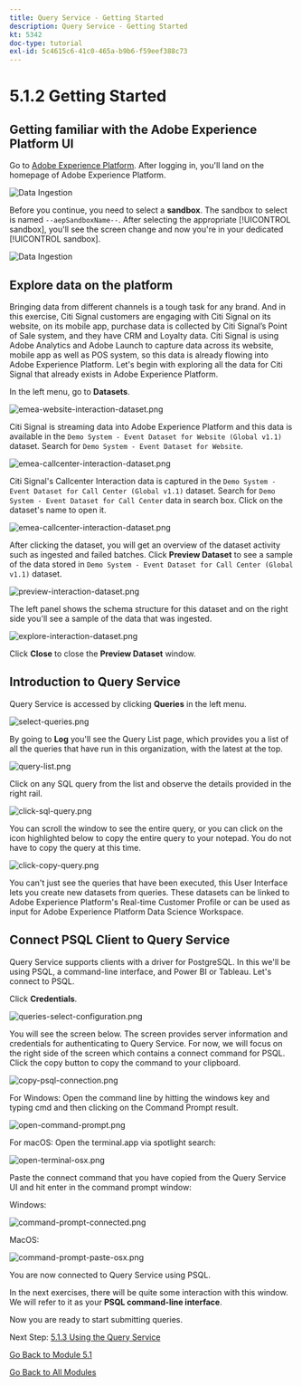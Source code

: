 ```yaml
---
title: Query Service - Getting Started
description: Query Service - Getting Started
kt: 5342
doc-type: tutorial
exl-id: 5c4615c6-41c0-465a-b9b6-f59eef388c73
---
```

# 5.1.2 Getting Started

## Getting familiar with the Adobe Experience Platform UI

Go to [Adobe Experience Platform](https://experience.adobe.com/platform). After logging in, you'll land on the homepage of Adobe Experience Platform.

![Data Ingestion](./../../../modules/datacollection/module1.2/images/home.png)

Before you continue, you need to select a **sandbox**. The sandbox to select is named ``--aepSandboxName--``. After selecting the appropriate [!UICONTROL sandbox], you'll see the screen change and now you're in your dedicated [!UICONTROL sandbox].

![Data Ingestion](./../../../modules/datacollection/module1.2/images/sb1.png)

## Explore data on the platform

Bringing data from different channels is a tough task for any brand. And in this exercise, Citi Signal customers are engaging with Citi Signal on its website, on its mobile app, purchase data is collected by Citi Signal’s Point of Sale system, and they have CRM and Loyalty data. Citi Signal is using Adobe Analytics and Adobe Launch to capture data across its website, mobile app as well as POS system, so this data is already flowing into Adobe Experience Platform. Let's begin with exploring all the data for Citi Signal that already exists in Adobe Experience Platform.

In the left menu, go to **Datasets**.

![emea-website-interaction-dataset.png](./images/emeawebsiteinteractiondataset.png)

Citi Signal is streaming data into Adobe Experience Platform and this data is available in the `Demo System - Event Dataset for Website (Global v1.1)` dataset. Search for `Demo System - Event Dataset for Website`.

![emea-callcenter-interaction-dataset.png](./images/emeawebsiteinteractiondataset1.png)

Citi Signal's Callcenter Interaction data is captured in the `Demo System - Event Dataset for Call Center (Global v1.1)` dataset. Search for `Demo System - Event Dataset for Call Center` data in search box. Click on the dataset's name to open it.

![emea-callcenter-interaction-dataset.png](./images/emeacallcenterinteractiondataset.png)

After clicking the dataset, you will get an overview of the dataset activity such as ingested and failed batches. Click **Preview Dataset** to see a sample of the data stored in `Demo System - Event Dataset for Call Center (Global v1.1)` dataset. 

![preview-interaction-dataset.png](./images/previewinteractiondataset.png)

The left panel shows the schema structure for this dataset and on the right side you'll see a sample of the data that was ingested.

![explore-interaction-dataset.png](./images/exploreinteractiondataset.png)

Click **Close** to close the **Preview Dataset** window.

## Introduction to Query Service

Query Service is accessed by clicking **Queries** in the left menu.

![select-queries.png](./images/selectqueries.png)

By going to **Log** you'll see the Query List page, which provides you a list of all the queries that have run in this organization, with the latest at the top.

![query-list.png](./images/querylist.png)

Click on any SQL query from the list and observe the details provided in the right rail.

![click-sql-query.png](./images/clicksqlquery.png)

You can scroll the window to see the entire query, or you can click on the icon highlighted below to copy the entire query to your notepad. You do not have to copy the query at this time.

![click-copy-query.png](./images/clickcopyquery.png)

You can't just see the queries that have been executed, this User Interface lets you create new datasets from queries. These datasets can be linked to Adobe Experience Platform's Real-time Customer Profile or can be used as input for Adobe Experience Platform Data Science Workspace.

## Connect PSQL Client to Query Service

Query Service supports clients with a driver for PostgreSQL. In this we'll be using PSQL, a command-line interface, and Power BI or Tableau. Let's connect to PSQL.

Click **Credentials**.

![queries-select-configuration.png](./images/queriesselectconfiguration.png)

You will see the screen below. The screen provides server information and credentials for authenticating to Query Service. For now, we will focus on the right side of the screen which contains a connect command for PSQL. Click the copy button to copy the command to your clipboard.

![copy-psql-connection.png](./images/copypsqlconnection.png)

For Windows: Open the command line by hitting the windows key and typing cmd  and then clicking on the Command Prompt result.

![open-command-prompt.png](./images/opencommandprompt.png)

For macOS: Open the terminal.app via spotlight search:

![open-terminal-osx.png](./images/openterminalosx.png)

Paste the connect command that you have copied from the Query Service UI and hit enter in the command prompt window:

Windows:

![command-prompt-connected.png](./images/commandpromptconnected.png)

MacOS:

![command-prompt-paste-osx.png](./images/commandpromptpasteosx.png)

You are now connected to Query Service using PSQL.

In the next exercises, there will be quite some interaction with this window. We will refer to it as your **PSQL command-line interface**.

Now you are ready to start submitting queries.

Next Step: [5.1.3 Using the Query Service](./ex3.md)

[Go Back to Module 5.1](./query-service.md)

[Go Back to All Modules](../../../overview.md)
